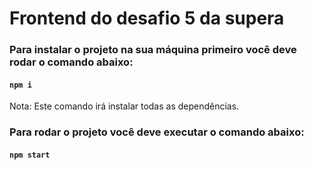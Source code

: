 # Frontend do desafio 5 da supera

### Para instalar o projeto na sua máquina primeiro você deve rodar o comando abaixo:

#### `npm i`

Nota: Este comando irá instalar todas as dependências.


### Para rodar o projeto você deve executar o comando abaixo:

#### `npm start`

